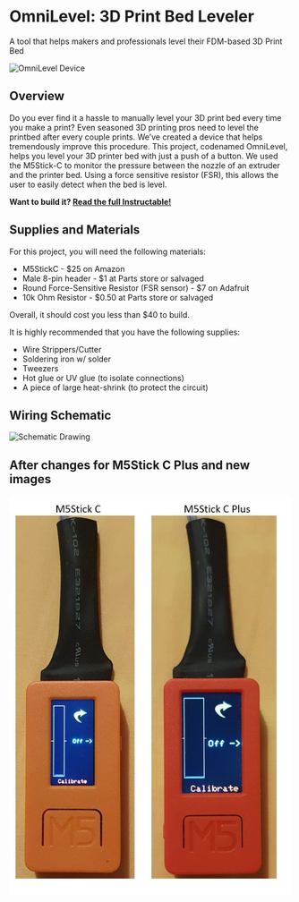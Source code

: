 # OmniLevel: 3D Print Bed Leveler
A tool that helps makers and professionals level their FDM-based 3D Print Bed

![OmniLevel Device](https://raw.githubusercontent.com/dominicklee/3D-Print-Bed-Leveler/main/OmniLevel.jpg)

## Overview ##
Do you ever find it a hassle to manually level your 3D print bed every time you make a print? Even seasoned 3D printing pros need to level the printbed after every couple prints. We’ve created a device that helps tremendously improve this procedure. This project, codenamed OmniLevel, helps you level your 3D printer bed with just a push of a button. We used the M5Stick-C to monitor the pressure between the nozzle of an extruder and the printer bed. Using a force sensitive resistor (FSR), this allows the user to easily detect when the bed is level.

**Want to build it? [Read the full Instructable!](https://www.instructables.com/3D-Print-Bed-Leveling-Tool-Using-M5StickC/)**

## Supplies and Materials ##
For this project, you will need the following materials:

- M5StickC - $25 on Amazon
- Male 8-pin header - $1 at Parts store or salvaged
- Round Force-Sensitive Resistor (FSR sensor) - $7 on Adafruit
- 10k Ohm Resistor - $0.50 at Parts store or salvaged

Overall, it should cost you less than $40 to build.

It is highly recommended that you have the following supplies:

- Wire Strippers/Cutter
- Soldering iron w/ solder
- Tweezers
- Hot glue or UV glue (to isolate connections)
- A piece of large heat-shrink (to protect the circuit)

## Wiring Schematic ##
![Schematic Drawing](https://raw.githubusercontent.com/dominicklee/3D-Print-Bed-Leveler/main/Bed%20Leveling%20Tool%20Schematic.jpg)

## After changes for M5Stick C Plus and new images ##
![After changes for M5 Stick C Plus and new images](https://github.com/JackyBurget/3D-Print-Bed-Leveler/blob/main/M5Stick%20C%20and%20C%20Plus.JPG)

